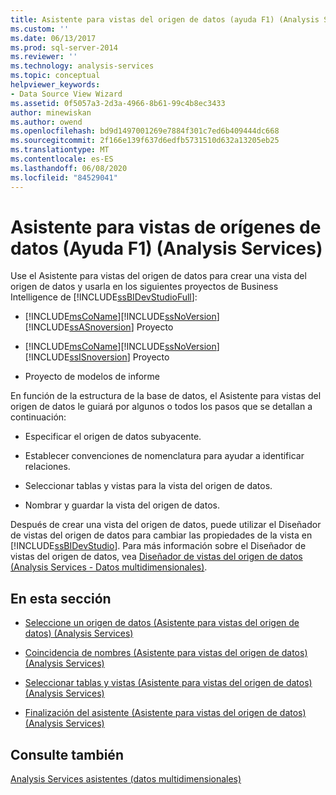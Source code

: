 ```yaml
---
title: Asistente para vistas del origen de datos (ayuda F1) (Analysis Services) | Microsoft Docs
ms.custom: ''
ms.date: 06/13/2017
ms.prod: sql-server-2014
ms.reviewer: ''
ms.technology: analysis-services
ms.topic: conceptual
helpviewer_keywords:
- Data Source View Wizard
ms.assetid: 0f5057a3-2d3a-4966-8b61-99c4b8ec3433
author: minewiskan
ms.author: owend
ms.openlocfilehash: bd9d1497001269e7884f301c7ed6b409444dc668
ms.sourcegitcommit: 2f166e139f637d6edfb5731510d632a13205eb25
ms.translationtype: MT
ms.contentlocale: es-ES
ms.lasthandoff: 06/08/2020
ms.locfileid: "84529041"
---
```

# <a name="data-source-view-wizard-f1-help-analysis-services"></a>Asistente para vistas de orígenes de datos (Ayuda F1) (Analysis Services)
  Use el Asistente para vistas del origen de datos para crear una vista del origen de datos y usarla en los siguientes proyectos de Business Intelligence de [!INCLUDE[ssBIDevStudioFull](../includes/ssbidevstudiofull-md.md)]:  
  
-   [!INCLUDE[msCoName](../includes/msconame-md.md)][!INCLUDE[ssNoVersion](../includes/ssnoversion-md.md)] [!INCLUDE[ssASnoversion](../includes/ssasnoversion-md.md)] Proyecto  
  
-   [!INCLUDE[msCoName](../includes/msconame-md.md)][!INCLUDE[ssNoVersion](../includes/ssnoversion-md.md)] [!INCLUDE[ssISnoversion](../includes/ssisnoversion-md.md)] Proyecto  
  
-   Proyecto de modelos de informe  
  
 En función de la estructura de la base de datos, el Asistente para vistas del origen de datos le guiará por algunos o todos los pasos que se detallan a continuación:  
  
-   Especificar el origen de datos subyacente.  
  
-   Establecer convenciones de nomenclatura para ayudar a identificar relaciones.  
  
-   Seleccionar tablas y vistas para la vista del origen de datos.  
  
-   Nombrar y guardar la vista del origen de datos.  
  
 Después de crear una vista del origen de datos, puede utilizar el Diseñador de vistas del origen de datos para cambiar las propiedades de la vista en [!INCLUDE[ssBIDevStudio](../includes/ssbidevstudio-md.md)]. Para más información sobre el Diseñador de vistas del origen de datos, vea [Diseñador de vistas del origen de datos &#40;Analysis Services - Datos multidimensionales&#41;](data-source-view-designer-analysis-services-multidimensional-data.md).  
  
## <a name="in-this-section"></a>En esta sección  
  
-   [Seleccione un origen de datos &#40;Asistente para vistas del origen de datos&#41; &#40;Analysis Services&#41;](select-a-data-source-data-source-view-wizard-analysis-services.md)  
  
-   [Coincidencia de nombres &#40;Asistente para vistas del origen de datos&#41; &#40;Analysis Services&#41;](name-matching-data-source-view-wizard-analysis-services.md)  
  
-   [Seleccionar tablas y vistas &#40;Asistente para vistas del origen de datos&#41; &#40;Analysis Services&#41;](select-tables-and-views-data-source-view-wizard-analysis-services.md)  
  
-   [Finalización del asistente &#40;Asistente para vistas del origen de datos&#41; &#40;Analysis Services&#41;](completing-the-wizard-data-source-view-wizard-analysis-services.md)  
  
## <a name="see-also"></a>Consulte también  
 [Analysis Services asistentes &#40;datos multidimensionales&#41;](analysis-services-wizards-multidimensional-data.md)  
  
  
